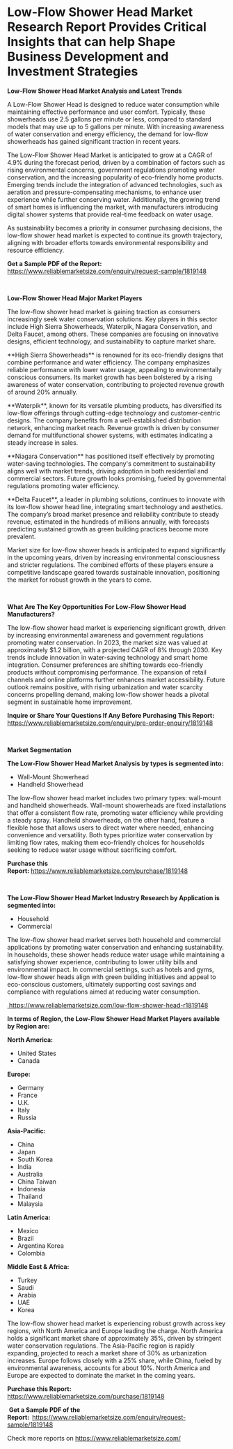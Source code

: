 <p><h1>Low-Flow Shower Head Market Research Report Provides Critical Insights that can help Shape Business Development and Investment Strategies</h1></p><p><strong>Low-Flow Shower Head Market Analysis and Latest Trends</strong></p>
<p><p>A Low-Flow Shower Head is designed to reduce water consumption while maintaining effective performance and user comfort. Typically, these showerheads use 2.5 gallons per minute or less, compared to standard models that may use up to 5 gallons per minute. With increasing awareness of water conservation and energy efficiency, the demand for low-flow showerheads has gained significant traction in recent years.</p><p>The Low-Flow Shower Head Market is anticipated to grow at a CAGR of 4.9% during the forecast period, driven by a combination of factors such as rising environmental concerns, government regulations promoting water conservation, and the increasing popularity of eco-friendly home products. Emerging trends include the integration of advanced technologies, such as aeration and pressure-compensating mechanisms, to enhance user experience while further conserving water. Additionally, the growing trend of smart homes is influencing the market, with manufacturers introducing digital shower systems that provide real-time feedback on water usage.</p><p>As sustainability becomes a priority in consumer purchasing decisions, the low-flow shower head market is expected to continue its growth trajectory, aligning with broader efforts towards environmental responsibility and resource efficiency.</p></p>
<p><strong>Get a Sample PDF of the Report:&nbsp;</strong> <a href="https://www.reliablemarketsize.com/enquiry/request-sample/1819148?utm_campaign=2478&utm_medium=2&utm_source=Github&utm_content=ia&utm_term=05042025&utm_id=low-flow-shower-head">https://www.reliablemarketsize.com/enquiry/request-sample/1819148</a></p>
<p>&nbsp;</p>
<p><strong>Low-Flow Shower Head Major Market Players</strong></p>
<p><p>The low-flow shower head market is gaining traction as consumers increasingly seek water conservation solutions. Key players in this sector include High Sierra Showerheads, Waterpik, Niagara Conservation, and Delta Faucet, among others. These companies are focusing on innovative designs, efficient technology, and sustainability to capture market share.</p><p>**High Sierra Showerheads** is renowned for its eco-friendly designs that combine performance and water efficiency. The company emphasizes reliable performance with lower water usage, appealing to environmentally conscious consumers. Its market growth has been bolstered by a rising awareness of water conservation, contributing to projected revenue growth of around 20% annually.</p><p>**Waterpik**, known for its versatile plumbing products, has diversified its low-flow offerings through cutting-edge technology and customer-centric designs. The company benefits from a well-established distribution network, enhancing market reach. Revenue growth is driven by consumer demand for multifunctional shower systems, with estimates indicating a steady increase in sales.</p><p>**Niagara Conservation** has positioned itself effectively by promoting water-saving technologies. The company's commitment to sustainability aligns well with market trends, driving adoption in both residential and commercial sectors. Future growth looks promising, fueled by governmental regulations promoting water efficiency.</p><p>**Delta Faucet**, a leader in plumbing solutions, continues to innovate with its low-flow shower head line, integrating smart technology and aesthetics. The company’s broad market presence and reliability contribute to steady revenue, estimated in the hundreds of millions annually, with forecasts predicting sustained growth as green building practices become more prevalent.</p><p>Market size for low-flow shower heads is anticipated to expand significantly in the upcoming years, driven by increasing environmental consciousness and stricter regulations. The combined efforts of these players ensure a competitive landscape geared towards sustainable innovation, positioning the market for robust growth in the years to come.</p></p>
<p>&nbsp;</p>
<p><strong>What Are The Key Opportunities For Low-Flow Shower Head Manufacturers?</strong></p>
<p><p>The low-flow shower head market is experiencing significant growth, driven by increasing environmental awareness and government regulations promoting water conservation. In 2023, the market size was valued at approximately $1.2 billion, with a projected CAGR of 8% through 2030. Key trends include innovation in water-saving technology and smart home integration. Consumer preferences are shifting towards eco-friendly products without compromising performance. The expansion of retail channels and online platforms further enhances market accessibility. Future outlook remains positive, with rising urbanization and water scarcity concerns propelling demand, making low-flow shower heads a pivotal segment in sustainable home improvement.</p></p>
<p><strong>Inquire or Share Your Questions If Any Before Purchasing This Report:</strong> <a href="https://www.reliablemarketsize.com/enquiry/pre-order-enquiry/1819148?utm_campaign=2478&utm_medium=2&utm_source=Github&utm_content=ia&utm_term=05042025&utm_id=low-flow-shower-head">https://www.reliablemarketsize.com/enquiry/pre-order-enquiry/1819148</a></p>
<p>&nbsp;</p>
<p><strong>Market Segmentation</strong></p>
<p><strong>The Low-Flow Shower Head Market Analysis by types is segmented into:</strong></p>
<p><ul><li>Wall-Mount Showerhead</li><li>Handheld Showerhead</li></ul></p>
<p><p>The low-flow shower head market includes two primary types: wall-mount and handheld showerheads. Wall-mount showerheads are fixed installations that offer a consistent flow rate, promoting water efficiency while providing a steady spray. Handheld showerheads, on the other hand, feature a flexible hose that allows users to direct water where needed, enhancing convenience and versatility. Both types prioritize water conservation by limiting flow rates, making them eco-friendly choices for households seeking to reduce water usage without sacrificing comfort.</p></p>
<p><strong>Purchase this Report:&nbsp;</strong><a href="https://www.reliablemarketsize.com/purchase/1819148?utm_campaign=2478&utm_medium=2&utm_source=Github&utm_content=ia&utm_term=05042025&utm_id=low-flow-shower-head">https://www.reliablemarketsize.com/purchase/1819148</a></p>
<p>&nbsp;</p>
<p><strong>The Low-Flow Shower Head Market Industry Research by Application is segmented into:</strong></p>
<p><ul><li>Household</li><li>Commercial</li></ul></p>
<p><p>The low-flow shower head market serves both household and commercial applications by promoting water conservation and enhancing sustainability. In households, these shower heads reduce water usage while maintaining a satisfying shower experience, contributing to lower utility bills and environmental impact. In commercial settings, such as hotels and gyms, low-flow shower heads align with green building initiatives and appeal to eco-conscious customers, ultimately supporting cost savings and compliance with regulations aimed at reducing water consumption.</p></p>
<p><a href="https://www.reliablemarketsize.com/low-flow-shower-head-r1819148?utm_campaign=2478&utm_medium=2&utm_source=Github&utm_content=ia&utm_term=05042025&utm_id=low-flow-shower-head">&nbsp;https://www.reliablemarketsize.com/low-flow-shower-head-r1819148</a></p>
<p><strong>In terms of Region, the Low-Flow Shower Head Market Players available by Region are:</strong></p>
<p>
    <p> <strong> North America: </strong>
        <ul>
            <li>United States</li>
            <li>Canada</li>
        </ul>
        </p> 
    <p> <strong> Europe: </strong>
        <ul>
            <li>Germany</li>
            <li>France</li>
            <li>U.K.</li>
            <li>Italy</li>
            <li>Russia</li>
        </ul>
        </p> 
    <p> <strong> Asia-Pacific: </strong>
        <ul>
            <li>China</li>
            <li>Japan</li>
            <li>South Korea</li>
            <li>India</li>
            <li>Australia</li>
            <li>China Taiwan</li>
            <li>Indonesia</li>
            <li>Thailand</li>
            <li>Malaysia</li>
        </ul>
        </p> 
    <p> <strong> Latin America: </strong>
        <ul>
            <li>Mexico</li>
            <li>Brazil</li>
            <li>Argentina Korea</li>
            <li>Colombia</li>
        </ul>
        </p> 
    <p> <strong> Middle East & Africa: </strong>
        <ul>
            <li>Turkey</li>
            <li>Saudi</li>
            <li>Arabia</li>
            <li>UAE</li>
            <li>Korea</li>
        </ul>
    </p>
    </p>
<p><p>The low-flow shower head market is experiencing robust growth across key regions, with North America and Europe leading the charge. North America holds a significant market share of approximately 35%, driven by stringent water conservation regulations. The Asia-Pacific region is rapidly expanding, projected to reach a market share of 30% as urbanization increases. Europe follows closely with a 25% share, while China, fueled by environmental awareness, accounts for about 10%. North America and Europe are expected to dominate the market in the coming years.</p></p>
<p><strong>Purchase this Report: </strong><a href="https://www.reliablemarketsize.com/purchase/1819148?utm_campaign=2478&utm_medium=2&utm_source=Github&utm_content=ia&utm_term=05042025&utm_id=low-flow-shower-head">https://www.reliablemarketsize.com/purchase/1819148</a></p>
<p>&nbsp;<strong>Get a Sample PDF of the Report:&nbsp;&nbsp;</strong><a href="https://www.reliablemarketsize.com/enquiry/request-sample/1819148?utm_campaign=2478&utm_medium=2&utm_source=Github&utm_content=ia&utm_term=05042025&utm_id=low-flow-shower-head">https://www.reliablemarketsize.com/enquiry/request-sample/1819148</a></p>
<p><strong></strong></p>
<p>Check more reports on <a href="https://www.reliablemarketsize.com/?utm_campaign=2478&utm_medium=2&utm_source=Github&utm_content=ia&utm_term=05042025&utm_id=low-flow-shower-head">https://www.reliablemarketsize.com/</a></p>